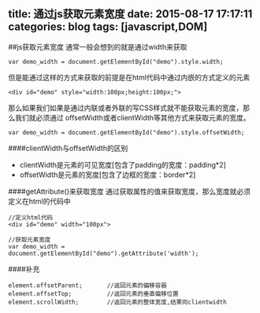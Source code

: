 title: 通过js获取元素宽度
date: 2015-08-17 17:17:11
categories: blog
tags: [javascript,DOM]
---
##js获取元素宽度
通常一般会想到的就是通过width来获取
    
    var demo_width = document.getElementById("demo").style.width;

<!-- more -->

但是能通过这样的方式来获取的前提是在html代码中通过内嵌的方式定义的元素

    <div id="demo" style="width:100px;height:100px;">
    
那么如果我们如果是通过内联或者外联的写CSS样式就不能获取元素的宽度，那么我们就必须通过
offsetWidth或者clientWidth等其他方式来获取元素的宽度。

    var demo_width = document.getElementById("demo").style.offsetWidth;
    
####clientWidth与offsetWidth的区别
* clientWidth是元素的可见宽度[包含了padding的宽度：padding*2]
* offsetWidth是元素的宽度[包含了边框的宽度：border*2]

####getAttribute()来获取宽度
通过获取属性的值来获取宽度，那么宽度就必须定义在html的代码中
    
    //定义html代码
    <div id="demo" width="100px">
    
    //获取元素宽度
    var demo_width = document.getElementById("demo").getAttribute('width');
    
####补充

    element.offsetParent;       //返回元素的偏移容器
    element.offsetTop;          //返回元素的垂直偏移位置
    element.scrollWidth;        //返回元素的整体宽度,结果同clientwidth